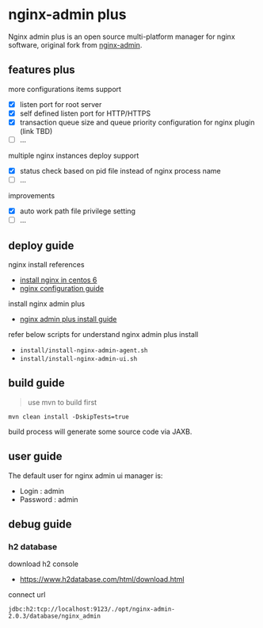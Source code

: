 # nginx-admin plus

Nginx admin plus is an open source multi-platform manager for nginx software,
original fork from [nginx-admin](https://github.com/jslsolucoes/nginx-admin).

## features plus

more configurations items support
- [x] listen port for root server
- [x] self defined listen port for HTTP/HTTPS
- [x] transaction queue size and queue priority configuration for nginx plugin (link TBD)
- [ ] ...

multiple nginx instances deploy support
- [x] status check based on pid file instead of nginx process name
- [ ] ...

improvements
- [x] auto work path file privilege setting
- [ ] ...

## deploy guide

nginx install references
- [install nginx in centos 6](docs/install_nginx_in_centos_6.md)
- [nginx configuration guide](docs/nginx_configuration_guide.md)

install nginx admin plus
- [nginx admin plus install guide](docs/install_nginx_admin_guide.md)

refer below scripts for understand nginx admin plus install
- `install/install-nginx-admin-agent.sh`
- `install/install-nginx-admin-ui.sh`

## build guide

> use mvn to build first

```
mvn clean install -DskipTests=true
```

build process will generate some source code via JAXB.

## user guide

The default user for nginx admin ui manager is:
- Login :    admin
- Password : admin

## debug guide

### h2 database

download h2 console
- https://www.h2database.com/html/download.html

connect url
```
jdbc:h2:tcp://localhost:9123/./opt/nginx-admin-2.0.3/database/nginx_admin
```
